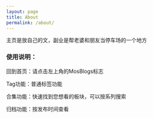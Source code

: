 ```yaml
---
layout: page
title: About
permalink: /about/
---
```


主页是放自己的文，副业是帮老婆和朋友当停车场的一个地方

### 使用说明：

回到首页：请点击左上角的MosBlogs标志

Tag功能：普通标签功能

合集功能：快速找到您想看的板块，可以按系列搜索

归档功能：按发布时间查看
